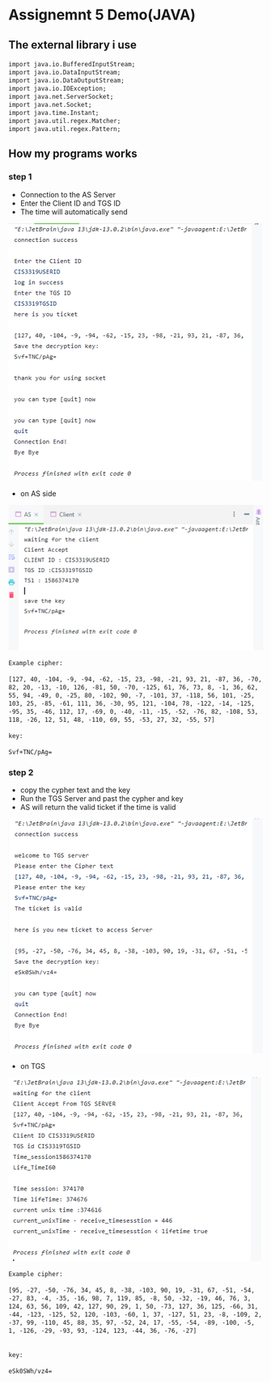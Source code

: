 # Assignemnt 5 Demo(JAVA)


## The external library i use
```
import java.io.BufferedInputStream;
import java.io.DataInputStream;
import java.io.DataOutputStream;
import java.io.IOException;
import java.net.ServerSocket;
import java.net.Socket;
import java.time.Instant;
import java.util.regex.Matcher;
import java.util.regex.Pattern;
```

## How my programs works

### step 1
* Connection to the AS Server
* Enter the Client ID and TGS ID
* The time will automatically send

![Client_from_AS](Client_from_AS.png)

* on AS side
  
![](On_AS_Side_to_client.png)

```
Example cipher:

[127, 40, -104, -9, -94, -62, -15, 23, -98, -21, 93, 21, -87, 36, -70, 82, 20, -13, -10, 126, -81, 50, -70, -125, 61, 76, 73, 8, -1, 36, 62, 55, 94, -49, 0, -25, 80, -102, 90, -7, -101, 37, -118, 56, 101, -25, 103, 25, -85, -61, 111, 36, -30, 95, 121, -104, 78, -122, -14, -125, -95, 35, -46, 112, 17, -69, 0, -40, -11, -15, -52, -76, 82, -108, 53, 118, -26, 12, 51, 48, -110, 69, 55, -53, 27, 32, -55, 57]

key:

Svf+TNC/pAg=
```



### step 2
* copy the cypher text and the key
* Run the TGS Server and past the cypher and key
* AS will return the valid ticket if the time is valid 

![](Valid_ticket_from_AS.png)
* on TGS

![](On_TGS_side.png)


```
Example cipher:

[95, -27, -50, -76, 34, 45, 8, -38, -103, 90, 19, -31, 67, -51, -54, -27, 83, -4, -35, -16, 98, 7, 119, 85, -8, 50, -32, -19, 46, 76, 3, 124, 63, 56, 109, 42, 127, 90, 29, 1, 50, -73, 127, 36, 125, -66, 31, -44, -123, -125, 52, 120, -103, -60, 1, 37, -127, 51, 23, -8, -109, 2, -37, 99, -110, 45, 88, 35, 97, -52, 24, 17, -55, -54, -89, -100, -5, 1, -126, -29, -93, 93, -124, 123, -44, 36, -76, -27]


key:

eSk0SWh/vz4=
```